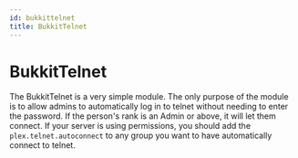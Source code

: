 ```yaml
---
id: bukkittelnet
title: BukkitTelnet
---
```


# BukkitTelnet

The BukkitTelnet is a very simple module. The only purpose of the module is to allow admins to automatically log in to
telnet without needing to enter the password. If the person's rank is an Admin or above, it will let them connect. If
your server is using permissions, you should add the `plex.telnet.autoconnect` to any group you want to have
automatically connect to telnet.
